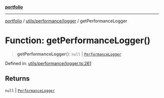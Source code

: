 [**portfolio**](../../../../README.md)

***

[portfolio](../../../../modules.md) / [utils/performance/logger](../README.md) / getPerformanceLogger

# Function: getPerformanceLogger()

> **getPerformanceLogger**(): `null` \| [`PerformanceLogger`](../classes/PerformanceLogger.md)

Defined in: [utils/performance/logger.ts:261](https://github.com/tnorlund/Portfolio/blob/9c9698a46edd2af80f8449d49e1036b62ece5d10/portfolio/utils/performance/logger.ts#L261)

## Returns

`null` \| [`PerformanceLogger`](../classes/PerformanceLogger.md)
